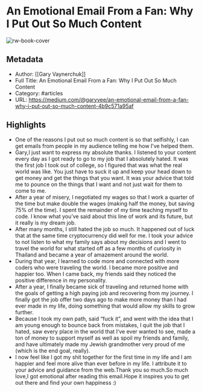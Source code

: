 # An Emotional Email From a Fan: Why I Put Out So Much Content

![rw-book-cover](https://readwise-assets.s3.amazonaws.com/static/images/article1.be68295a7e40.png)

## Metadata
- Author: [[Gary Vaynerchuk]]
- Full Title: An Emotional Email From a Fan: Why I Put Out So Much Content
- Category: #articles
- URL: https://medium.com/@garyvee/an-emotional-email-from-a-fan-why-i-put-out-so-much-content-4b9c571a95af

## Highlights
- One of the reasons I put out so much content is so that selfishly, I can get emails from people in my audience telling me how I’ve helped them.
- Gary,I just want to express my absolute thanks. I listened to your content every day as I got ready to go to my job that I absolutely hated. It was the first job I took out of college, so I figured that was what the real world was like. You just have to suck it up and keep your head down to get money and get the things that you want. It was your advice that told me to pounce on the things that I want and not just wait for them to come to me.
- After a year of misery, I negotiated my wages so that I work a quarter of the time but make double the wages (making half the money, but saving 75% of the time). I spent the remainder of my time teaching myself to code. I know what you’ve said about this line of work and its future, but it really is my dream job.
- After many months, I still hated the job so much. It happened out of luck that at the same time cryptocurrency did well for me. I took your advice to not listen to what my family says about my decisions and I went to travel the world for what started off as a few months of curiosity in Thailand and became a year of amazement around the world.
- During that year, I learned to code more and connected with more coders who were traveling the world. I became more positive and happier too. When I came back, my friends said they noticed the positive difference in my personality.
- After a year, I finally became sick of traveling and returned home with the goals of getting a high paying job and recovering from my journey. I finally got the job offer two days ago to make more money than I had ever made in my life, doing something that would allow my skills to grow further.
- Because I took my own path, said “fuck it”, and went with the idea that I am young enough to bounce back from mistakes, I quit the job that I hated, saw every place in the world that I’ve ever wanted to see, made a ton of money to support myself as well as spoil my friends and family, and have ultimately made my Jewish grandmother very proud of me (which is the end goal, really).
- I now feel like I got my shit together for the first time in my life and I am happier and feel more alive than ever before in my life. I attribute it to your advice and guidance from the web.Thank you so much.So much love,I got emotional after reading this email.Hope it inspires you to get out there and find your own happiness :)
